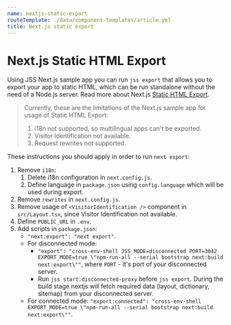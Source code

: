 ```yaml
---
name: nextjs-static-export
routeTemplate: ./data/component-templates/article.yml
title: Next.js static export
---
```


# Next.js Static HTML Export

Using JSS Next.js sample app you can run `jss export` that allows you to export your app to static HTML, which can be run standalone without the need of a Node.js server. Read more about Next.js [Static HTML Export](https://nextjs.org/docs/advanced-features/static-html-export).

> Currently, these are the limitations of the Next.js sample app for usage of Static HTML Export:
> 1. i18n not supported, so multilingual apps can't be exported.
> 1. Visitor Identification not available.
> 1. Request rewrites not supported.

These instructions you should apply in order to run `next export`:
1. Remove `i18n`:
	1. Delete i18n configuration in `next.config.js`.
	1. Define language in `package.json` using `config.language` which will be used during export.
1. Remove `rewrites` in `next.config.js`.
1. Remove usage of `<VisitorIdentification />` component in `src/Layout.tsx`, since Visitor Identification not available.
1. Define `PUBLIC_URL` in `.env`.
1. Add scripts in `package.json`:
	* `"next:export": "next export"`.
	* For disconnected mode: 
		* `"export": "cross-env-shell JSS_MODE=disconnected PORT=3042 EXPORT_MODE=true \"npm-run-all --serial bootstrap next:build next:export\""`,
		where `PORT` - it's port of your disconnected server.
		* Run `jss start:disconnected-proxy` before `jss export`. During the build stage nextjs will fetch required data (layout, dictionary, sitemap) from your disconnected server.
	* For connected mode: `"export:connected": "cross-env-shell EXPORT_MODE=true \"npm-run-all --serial bootstrap next:build next:export\""`.
